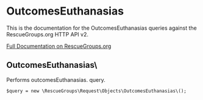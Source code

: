 # OutcomesEuthanasias

This is the documentation for the OutcomesEuthanasias queries against the RescueGroups.org HTTP API v2.

[Full Documentation on RescueGroups.org](https://userguide.rescuegroups.org/display/APIDG/Object+definitions#Objectdefinitions-outcomesEuthanasias)

## OutcomesEuthanasias\

Performs outcomesEuthanasias. query.

    $query = new \RescueGroups\Request\Objects\OutcomesEuthanasias\();


